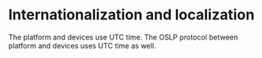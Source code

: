 <!--
SPDX-FileCopyrightText: Contributors to the Documentation project

SPDX-License-Identifier: Apache-2.0
-->

# Internationalization and localization

The platform and devices use UTC time. The OSLP protocol between platform and devices uses UTC time as well.

